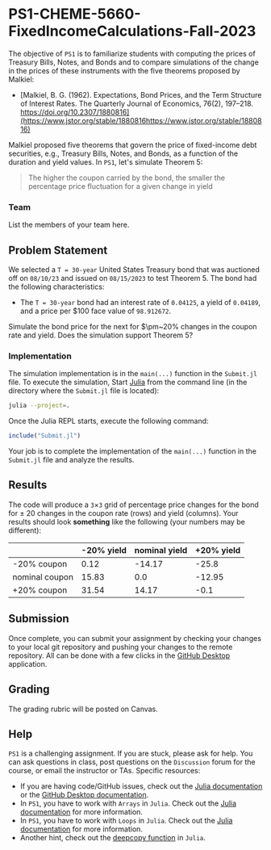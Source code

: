 # PS1-CHEME-5660-FixedIncomeCalculations-Fall-2023
The objective of `PS1` is to familiarize students with computing the prices of Treasury Bills, Notes, and Bonds and to compare simulations of the change in the prices of these instruments with the five theorems proposed by Malkiel:

* [Malkiel, B. G. (1962). Expectations, Bond Prices, and the Term Structure of Interest Rates. The Quarterly Journal of Economics, 76(2), 197–218. https://doi.org/10.2307/1880816](https://www.jstor.org/stable/1880816https://www.jstor.org/stable/1880816)

Malkiel proposed five theorems that govern the price of fixed-income debt securities, e.g., Treasury Bills, Notes, and Bonds, as a function of the duration and yield values. In `PS1`, let's simulate Theorem 5:
> The higher the coupon carried by the bond, the smaller the percentage price fluctuation for a given change in yield

### Team
List the members of your team here.

## Problem Statement
We selected a `T = 30-year` United States Treasury bond that was auctioned off on `08/10/23` and issued on `08/15/2023` to test Theorem 5. The bond had the following characteristics:
* The `T = 30-year` bond had an interest rate of `0.04125`, a yield of `0.04189`, and a price per $100 face value of `98.912672`.

Simulate the bond price for the next for $\pm~20\% changes in the coupon rate and yield. Does the simulation support Theorem 5?

### Implementation
The simulation implementation is in the `main(...)` function in the `Submit.jl` file. To execute the simulation, Start [Julia]() from the command line (in the directory where the `Submit.jl` file is located):

```zsh
julia --project=.
```

Once the Julia REPL starts, execute the following command:

```julia
include("Submit.jl")
```

Your job is to complete the implementation of the `main(...)` function in the `Submit.jl` file and analyze the results. 

## Results
The code will produce a `3`$\times$`3` grid of percentage price changes for the bond for $\pm~20%$ changes in the coupon rate (rows) and yield (columns). Your results should look __something__ like the following (your numbers may be different):

|                | -20% yield | nominal yield | +20% yield |
|----------------|------------|---------------|------------|
|    -20% coupon |       0.12 |        -14.17 |      -25.8 |
| nominal coupon |      15.83 |           0.0 |     -12.95 |
|    +20% coupon |      31.54 |         14.17 |       -0.1 |

## Submission
Once complete, you can submit your assignment by checking your changes to your local git repository and pushing your changes to the remote repository. All can be done with a few clicks in the [GitHub Desktop](https://desktop.github.com) application. 

## Grading
The grading rubric will be posted on Canvas.

## Help
`PS1` is a challenging assignment. If you are stuck, please ask for help. You can ask questions in class, post questions on the `Discussion` forum for the course, or email the instructor or TAs. Specific resources:
* If you are having code/GitHub issues, check out the [Julia documentation](https://docs.julialang.org/en/v1/) or the [GitHub Desktop documentation](https://docs.github.com/en/desktop).
* In `PS1`, you have to work with `Arrays` in `Julia`. Check out the [Julia documentation](https://docs.julialang.org/en/v1/base/arrays/) for more information.
* In `PS1`, you have to work with `Loops` in `Julia`. Check out the [Julia documentation](https://docs.julialang.org/en/v1/manual/control-flow/#man-loops-1) for more information.
* Another hint, check out the [deepcopy function](https://docs.julialang.org/en/v1/base/copy/#Base.deepcopy) in `Julia`.